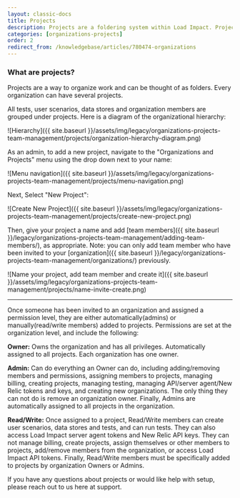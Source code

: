 ```yaml
---
layout: classic-docs
title: Projects
description: Projects are a foldering system within Load Impact. Projects allow you to organize your tests/scenarios and assign team members to have access to them.
categories: [organizations-projects]
order: 2
redirect_from: /knowledgebase/articles/780474-organizations
---
```


### What are projects?

Projects are a way to organize work and can be thought of as folders.  Every organization can have several projects.

All tests, user scenarios, data stores and organization members are grouped under projects. Here is a diagram of the organizational hierarchy:


![Hierarchy]({{ site.baseurl }}/assets/img/legacy/organizations-projects-team-management/projects/organization-hierarchy-diagram.png)

As an admin, to add a new project, navigate to the "Organizations and Projects" menu using the drop down next to your name:

![Menu navigation]({{ site.baseurl }}/assets/img/legacy/organizations-projects-team-management/projects/menu-navigation.png)


Next, Select "New Project":

![Create New Project]({{ site.baseurl }}/assets/img/legacy/organizations-projects-team-management/projects/create-new-project.png)

Then, give your project a name and add [team members]({{ site.baseurl }}/legacy/organizations-projects-team-management/adding-team-members/), as appropriate.  Note: you can only add team member who have been invited to your [organization]({{ site.baseurl }}/legacy/organizations-projects-team-management/organizations/) previously.

![Name your project, add team member and create it]({{ site.baseurl }}/assets/img/legacy/organizations-projects-team-management/projects/name-invite-create.png)

***

Once someone has been invited to an organization and assigned a permission level, they are either automatically(admins) or manually(read/write members) added to projects. Permissions are set at the organization level, and include the following:

**Owner:** Owns the organization and has all privileges. Automatically assigned to all projects. Each organization has one owner.

**Admin:** Can do everything an Owner can do, including adding/removing members and permissions, assigning members to projects, managing billing, creating projects, managing testing, managing API/server agent/New Relic tokens and keys, and creating new organizations. The only thing they can not do is remove an organization owner. Finally, Admins are automatically assigned to all projects in the organization.

**Read/Write:** Once assigned to a project, Read/Write members can create user scenarios, data stores and tests, and can run tests. They can also access Load Impact server agent tokens and New Relic API keys. They can not manage billing, create projects, assign themselves or other members to projects, add/remove members from the organization, or access Load Impact API tokens. Finally, Read/Write members must be specifically added to projects by organization Owners or Admins.

If you have any questions about projects or would like help with setup, please reach out to us here at support.
